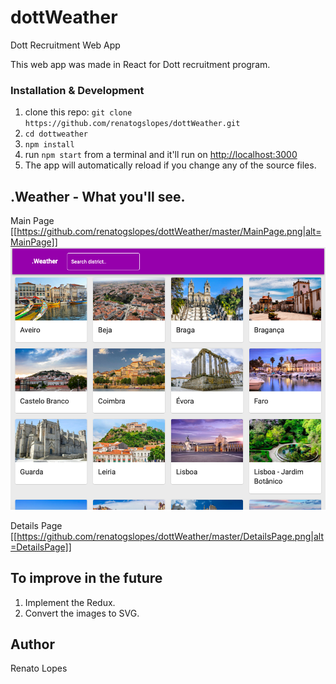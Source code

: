 # dottWeather
Dott Recruitment Web App 

This web app was made in React for Dott recruitment program.

### Installation & Development

1. clone this repo: `git clone https://github.com/renatogslopes/dottWeather.git`
2. `cd dottweather`
3. `npm install`
4. run `npm start` from a terminal and it'll run on [http://localhost:3000](http://localhost:3000) 
5. The app will automatically reload if you change any of the source files.

## .Weather - What you'll see. 
Main Page
[[https://github.com/renatogslopes/dottWeather/master/MainPage.png|alt=MainPage]]
![MainPage](MainPage.png)

Details Page
[[https://github.com/renatogslopes/dottWeather/master/DetailsPage.png|alt=DetailsPage]]

## To improve in the future

1. Implement the Redux.
2. Convert the images to SVG.

## Author
Renato Lopes 


